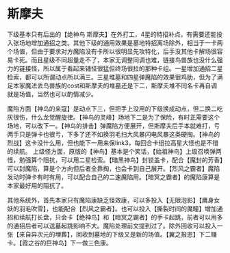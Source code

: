 # 斯摩夫

下级基本只有后出的【绝神鸟 斯摩夫】在外打工，4星的特招补点，有需要还能投入张场地增加通招之类。其他下级的通用效果是墓地特招离场除外，相当于一卡两个场值，但由于要求对方魔陷没有卡所以很明显先攻特化，后手没其他卡解场很容易卡死。而且星级不同超量走不了，本家无调整同调也难，链接鸟兽族也没什么强力的链接怪，所以属于看起来铺怪很猛但终场很拉的那种卡组。一星增加通招二星检索，都可以所谓动点所以满三。三星堆墓和四星弹魔陷的效果很鸡肋，但为了满足本家魔法丢鸟兽族的cost和斯摩夫的堆墓还是下二，斯摩夫堆不同名卡再自调就是场值，当然也可以酌情减少。

魔陷方面【神鸟的来寇】是动点下三，但把手上没用的下级换成动点，但二换二吃灰很伤，什么龙觉醒旋律。【神鸟的灵峰】场地下二是为了保险，有时正需要这个场地，可以改下一。【神鸟的排击】弹魔陷方便展开，但斯摩夫后手本就难打，亏两手只是弹卡也很亏，下多了还不如换羽毛扫大风暴闪电风暴这类硬掏。【神鸟的烈战】这卡没什么用，但也能下一用来保link3，每回合卡组拉高星大怪也是不错的续航。 上级怪方面，原版的【神鸟】基本是个笑话，【始祖神鸟】上级召唤弹两怪，勉强算个阻抗，可以用二星检索。【暗黑神鸟】封锁盖卡，配合【魔封的芳香】可以封魔陷，算是个方向但后者全靠掏，也会卡到自己展开。【烈风之霸者】魔陷发动时弹卡有时有用，可以配合自己的二速魔陷用。【暗冥之霸者】的魔陷康算是本家最好用的阻抗了。

其他系统外，首先本家只有魔陷康缺乏怪效康，可以多投入【无限泡影】【鹰身女妖的羽毛吹雪】，也能配合【烈风之霸者】。也可以投入【撕裂时间的魔瞳】增加通招和续航打长盘，只会卡【绝神鸟】和【暗冥之霸者】的手卡起跳，前者可以用多的通招后者可以送墓起跳影响不大。魔陷处理前文提到过了。除外回收可以投入一张【来自异次元的埋葬】，回收到墓地的下级又是新的场值。【翼之报恩】下二赚卡。【霞之谷的巨神鸟】下一做三色康。
